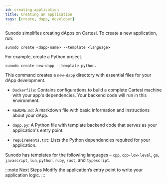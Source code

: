 ```yaml
---
id: creating-application
title: Creating an application
tags: [create, dapp, developer]
---
```


Sunodo simplifies creating dApps on Cartesi. To create a new application, run:

```shell
sunodo create <dapp-name> --template <language>
```

For example, create a Python project.

```
sunodo create new-dapp --template python.
```

This command creates a `new-dapp` directory with essential files for your dApp development.

- `Dockerfile`: Contains configurations to build a complete Cartesi machine with your app's dependencies. Your backend code will run in this environment.

- `README.md`: A markdown file with basic information and instructions about your dApp.

- `dapp.py`: A Python file with template backend code that serves as your application's entry point.

- `requirements.txt`: Lists the Python dependencies required for your application.

Sunodo has templates for the following languages – `cpp`, `cpp-low-level`, `go`, `javascript`, `lua`, `python`, `ruby`, `rust`, and `typescript`.

:::note Next Steps
Modify the application’s entry point to write your application logic.
:::

